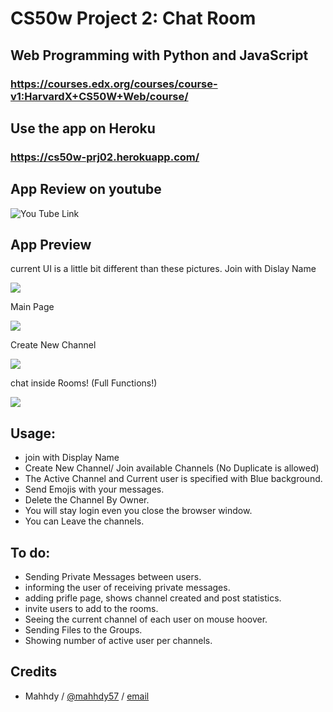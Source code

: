 # CS50w Project 2: Chat Room

## Web Programming with Python and JavaScript
### https://courses.edx.org/courses/course-v1:HarvardX+CS50W+Web/course/
## Use the app on Heroku

### https://cs50w-prj02.herokuapp.com/

## App Review on youtube
![You Tube Link](https://www.youtube.com/watch?v=A3WaImK_7lA)

## App Preview
current UI is a little bit different than these pictures. 
Join with Dislay Name

![](https://imgur.com/JWbwCtA.png)

Main Page

![](https://imgur.com/fR4ZvgZ.png)

Create New Channel 

![](https://imgur.com/6Ll2bix.png)

chat inside Rooms! (Full Functions!)

![](https://imgur.com/PO6JhXp.png)

## Usage:
* join with Display Name
* Create New Channel/ Join available Channels (No Duplicate is allowed)
* The Active Channel and Current user is specified with Blue background.
* Send Emojis with your messages.
* Delete the Channel By Owner. 
* You will stay login even you close the browser window. 
* You can Leave the channels.

## To do:
* Sending Private Messages between users.
* informing the user of receiving private messages.
* adding prifle page, shows channel created and post statistics.
* invite users to add to the rooms.
* Seeing the current channel of each user on mouse hoover. 
* Sending Files to the Groups.
* Showing number of active user per channels.

## Credits
* Mahhdy / [@mahhdy57](https://twitter.com/mahhdy57) / [email](mahhdy@gmail.com)
